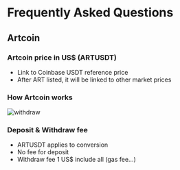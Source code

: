 # Frequently Asked Questions

## Artcoin

### Artcoin price in US$ (ARTUSDT)
- Link to Coinbase USDT reference price
- After ART listed, it will be linked to other market prices


### How Artcoin works

![withdraw](https://github.com/user-attachments/assets/f39624dd-d4c1-4679-8902-b37c9eb7df69)


### Deposit & Withdraw fee
- ARTUSDT applies to conversion
- No fee for deposit
- Withdraw fee 1 US$ include all (gas fee...)
